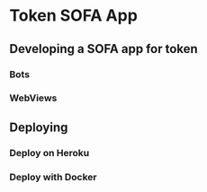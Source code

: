 # Token SOFA App

## Developing a SOFA app for token

### Bots

### WebViews

## Deploying

### Deploy on Heroku

### Deploy with Docker
